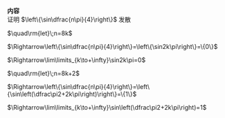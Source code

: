 **内容**  
证明 $\left\{\sin\dfrac{n\pi}{4}\right\}$ 发散  
  
$\quad\rm{let}\;n=8k$  
  
$\Rightarrow\left\{\sin\dfrac{n\pi}{4}\right\}=\left\{\sin2k\pi\right\}=\{0\}$  
  
$\Rightarrow\lim\limits_{k\to+\infty}\sin2k\pi=0$  
  
$\quad\rm{let}\;n=8k+2$  
  
$\Rightarrow\left\{\sin\dfrac{n\pi}{4}\right\}=\left\{\sin\left(\dfrac\pi2+2k\pi\right)\right\}=\{1\}$  
  
$\Rightarrow\lim\limits_{k\to+\infty}\sin\left(\dfrac\pi2+2k\pi\right)=1$  
